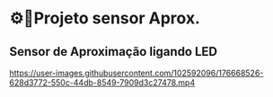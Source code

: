 # ⚙🚨Projeto sensor Aprox.
## Sensor de Aproximação ligando LED

https://user-images.githubusercontent.com/102592096/176668526-628d3772-550c-44db-8549-7909d3c27478.mp4


